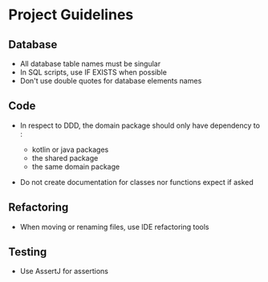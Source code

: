 # Project Guidelines

## Database
* All database table names must be singular
* In SQL scripts, use IF EXISTS when possible
* Don't use double quotes for database elements names

## Code
* In respect to DDD, the domain package should only have dependency to :
    * kotlin or java packages
    * the shared package
    * the same domain package

* Do not create documentation for classes nor functions expect if asked

## Refactoring
* When moving or renaming files, use IDE refactoring tools

## Testing
* Use AssertJ for assertions
